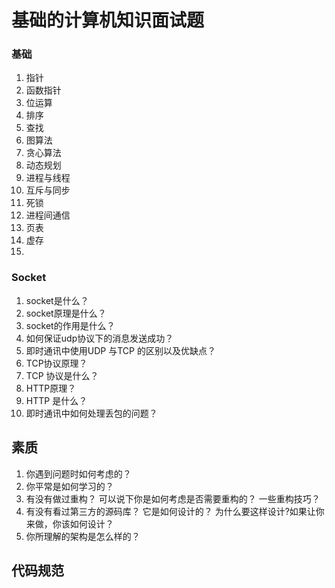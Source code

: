# 基础的计算机知识面试题


### 基础 
1. 指针  
2. 函数指针 
3. 位运算  
4. 排序   
5. 查找  
6. 图算法  
7. 贪心算法  
8. 动态规划  
9. 进程与线程  
10. 互斥与同步  
11. 死锁  
12. 进程间通信  
13. 页表  
14. 虚存   
15.






### Socket
1. socket是什么？
2. socket原理是什么？
3. socket的作用是什么？
4. 如何保证udp协议下的消息发送成功？  
5. 即时通讯中使用UDP 与TCP 的区别以及优缺点？    
6. TCP协议原理？  
7. TCP 协议是什么？  
8. HTTP原理？  
9. HTTP 是什么？  
10. 即时通讯中如何处理丢包的问题？ 



## 素质 
1. 你遇到问题时如何考虑的？  
2. 你平常是如何学习的？  
3. 有没有做过重构？ 可以说下你是如何考虑是否需要重构的？ 一些重构技巧？    
4. 有没有看过第三方的源码库？ 它是如何设计的？ 为什么要这样设计?如果让你来做，你该如何设计？   
5. 你所理解的架构是怎么样的？ 





## 代码规范  

